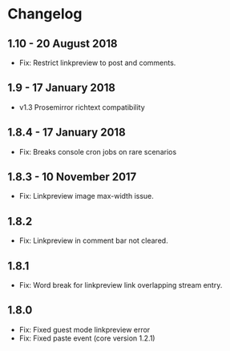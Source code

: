 Changelog
=========
1.10 - 20 August 2018
-----------------------
- Fix: Restrict linkpreview to post and comments.

1.9 - 17 January 2018
-----------------------
- v1.3 Prosemirror richtext compatibility

1.8.4 - 17 January 2018
-----------------------
- Fix: Breaks console cron jobs on rare scenarios


1.8.3 - 10 November 2017
------------------------
- Fix: Linkpreview image max-width issue.


1.8.2
-----
- Fix: Linkpreview in comment bar not cleared.


1.8.1
-----
- Fix: Word break for linkpreview link overlapping stream entry.


1.8.0
-----
- Fix: Fixed guest mode linkpreview error
- Fix: Fixed paste event (core version 1.2.1)


